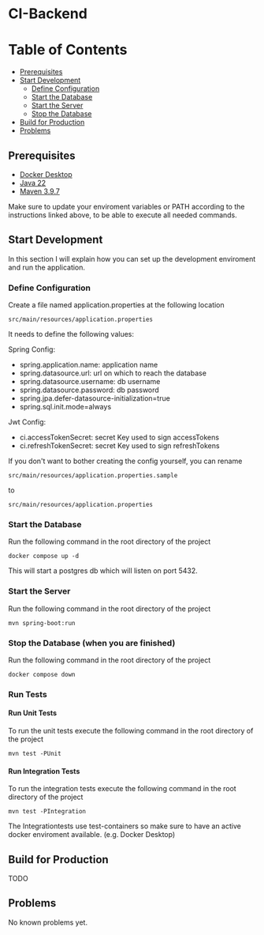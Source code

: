 # CI-Backend

# Table of Contents

* [Prerequisites](#prerequisites)
* [Start Development](#start-development)
    * [Define Configuration](#define-configuration)
    * [Start the Database](#start-the-database)
    * [Start the Server](#start-the-server)
    * [Stop the Database](#stop-the-database-when-you-are-finished)
* [Build for Production](#build-for-production)
* [Problems](#problems)

## Prerequisites

[docker_desktop]: https://www.docker.com/products/docker-desktop/

[java_download]: https://www.oracle.com/java/technologies/downloads/

[maven_download]: https://maven.apache.org/download.cgi

* [Docker Desktop][docker_desktop]
* [Java 22][java_download]
* [Maven 3.9.7][maven_download]

Make sure to update your enviroment variables or PATH according to the instructions linked above,
to be able to execute all needed commands.

## Start Development

In this section I will explain how you can set up the development enviroment and run the application.

### Define Configuration

Create a file named application.properties at the following location

```
src/main/resources/application.properties
```

It needs to define the following values:

Spring Config:

* spring.application.name: application name
* spring.datasource.url: url on which to reach the database
* spring.datasource.username: db username
* spring.datasource.password: db password
* spring.jpa.defer-datasource-initialization=true
* spring.sql.init.mode=always

Jwt Config:

* ci.accessTokenSecret: secret Key used to sign accessTokens
* ci.refreshTokenSecret: secret Key used to sign refreshTokens

If you don't want to bother creating the config yourself, you can rename

```
src/main/resources/application.properties.sample
```

to

```
src/main/resources/application.properties
```

### Start the Database

Run the following command in the root directory of the project

```
docker compose up -d
```

This will start a postgres db which will listen on port 5432.

### Start the Server

Run the following command in the root directory of the project

```
mvn spring-boot:run
```

### Stop the Database (when you are finished)

Run the following command in the root directory of the project

```
docker compose down
```

### Run Tests

#### Run Unit Tests

To run the unit tests execute the following command in the root directory of the project

```
mvn test -PUnit
```

#### Run Integration Tests

To run the integration tests execute the following command in the root directory of the project

```
mvn test -PIntegration
```

The Integrationtests use test-containers so make sure to have an active docker enviroment available.
(e.g. Docker Desktop)

## Build for Production

TODO

## Problems

No known problems yet.
